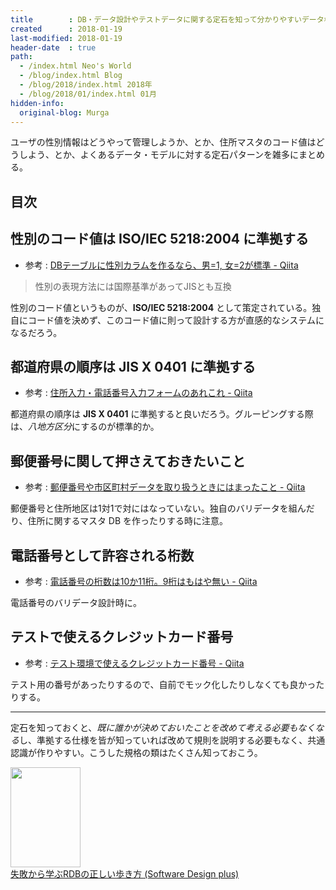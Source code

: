 ```yaml
---
title        : DB・データ設計やテストデータに関する定石を知って分かりやすいデータ構造にする
created      : 2018-01-19
last-modified: 2018-01-19
header-date  : true
path:
  - /index.html Neo's World
  - /blog/index.html Blog
  - /blog/2018/index.html 2018年
  - /blog/2018/01/index.html 01月
hidden-info:
  original-blog: Murga
---
```


ユーザの性別情報はどうやって管理しようか、とか、住所マスタのコード値はどうしよう、とか、よくあるデータ・モデルに対する定石パターンを雑多にまとめる。

## 目次

## 性別のコード値は ISO/IEC 5218:2004 に準拠する

- 参考 : [DBテーブルに性別カラムを作るなら、男=1, 女=2が標準 - Qiita](https://qiita.com/yuba/items/567f8f47c9bb5a20200e)

> 性別の表現方法には国際基準があってJISとも互換

性別のコード値というものが、**ISO/IEC 5218:2004** として策定されている。独自にコード値を決めず、このコード値に則って設計する方が直感的なシステムになるだろう。

## 都道府県の順序は JIS X 0401 に準拠する

- 参考 : [住所入力・電話番号入力フォームのあれこれ - Qiita](https://qiita.com/nappa/items/c5fa2211a05908357d7b)

都道府県の順序は **JIS X 0401** に準拠すると良いだろう。グルーピングする際は、*八地方区分*にするのが標準的か。

## 郵便番号に関して押さえておきたいこと

- 参考 : [郵便番号や市区町村データを取り扱うときにはまったこと - Qiita](https://qiita.com/_takwat/items/3a121656425fac7bb820)

郵便番号と住所地区は1対1で対にはなっていない。独自のバリデータを組んだり、住所に関するマスタ DB を作ったりする時に注意。

## 電話番号として許容される桁数

- 参考 : [電話番号の桁数は10か11桁。9桁はもはや無い - Qiita](https://qiita.com/tukiyo3/items/b994ffafb7f01e79fe34)

電話番号のバリデータ設計時に。

## テストで使えるクレジットカード番号

- 参考 : [テスト環境で使えるクレジットカード番号 - Qiita](https://qiita.com/mimoe/items/8f5d9ce46b72b7fecff5)

テスト用の番号があったりするので、自前でモック化したりしなくても良かったりする。

-----

定石を知っておくと、*既に誰かが決めておいたことを改めて考える必要もなくなる*し、準拠する仕様を皆が知っていれば改めて規則を説明する必要もなく、共通認識が作りやすい。こうした規格の類はたくさん知っておこう。

<div class="ad-amazon">
  <div class="ad-amazon-image">
    <a href="https://www.amazon.co.jp/dp/4297104083?tag=neos21-22&amp;linkCode=osi&amp;th=1&amp;psc=1">
      <img src="https://m.media-amazon.com/images/I/51B4ihagImL._SL160_.jpg" width="112" height="160">
    </a>
  </div>
  <div class="ad-amazon-info">
    <div class="ad-amazon-title">
      <a href="https://www.amazon.co.jp/dp/4297104083?tag=neos21-22&amp;linkCode=osi&amp;th=1&amp;psc=1">失敗から学ぶRDBの正しい歩き方 (Software Design plus)</a>
    </div>
  </div>
</div>
